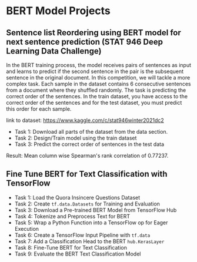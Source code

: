 # BERT Model Projects

## Sentence list Reordering using BERT model for next sentence prediction (STAT 946 Deep Learning Data Challenge)

In the BERT training process, the model receives pairs of sentences as input and learns to predict if the second sentence in the pair is the subsequent sentence in the original document. In this competition, we will tackle a more complex task. Each sample in the dataset contains 6 consecutive sentences from a document where they shuffled randomly. The task is predicting the correct order of the sentences. In the train dataset, you have access to the correct order of the sentences and for the test dataset, you must predict this order for each sample.

link to dataset: https://www.kaggle.com/c/stat946winter2021dc2

- Task 1: Download all parts of the dataset from the data section.
- Task 2: Design/Train model using the train dataset
- Task 3: Predict the correct order of sentences in the test data

Result: Mean column wise Spearman's rank correlation of 0.77237.






## Fine Tune BERT for Text Classification with TensorFlow

- Task 1: Load the Quora Insincere Questions Dataset
- Task 2: Create `tf.data.Datasets` for Training and Evaluation
- Task 3: Download a Pre-trained BERT Model from TensorFlow Hub
- Task 4: Tokenize and Preprocess Text for BERT
- Task 5: Wrap a Python Function into a TensorFlow op for Eager Execution
- Task 6: Create a TensorFlow Input Pipeline with `tf.data`
- Task 7: Add a Classification Head to the BERT `hub.KerasLayer`
- Task 8: Fine-Tune BERT for Text Classification
- Task 9: Evaluate the BERT Text Classification Model
